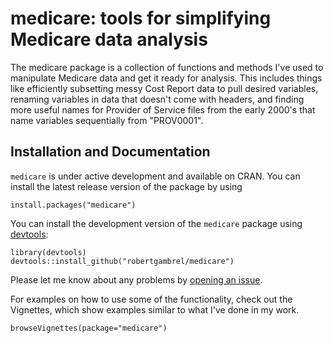 
medicare: tools for simplifying Medicare data analysis
======================================================

<!-- README.md is generated from README.Rmd. Please edit that file -->
The medicare package is a collection of functions and methods I've used to manipulate Medicare data and get it ready for analysis. This includes things like efficiently subsetting messy Cost Report data to pull desired variables, renaming variables in data that doesn't come with headers, and finding more useful names for Provider of Service files from the early 2000's that name variables sequentially from "PROV0001".

Installation and Documentation
------------------------------

`medicare` is under active development and available on CRAN. You can install the latest release version of the package by using

    install.packages("medicare")

You can install the development version of the `medicare` package using [devtools](https://github.com/hadley/devtools):

    library(devtools)
    devtools::install_github("robertgambrel/medicare")

Please let me know about any problems by [opening an issue](http://github.com/robertgambrel/medicare/issues).

For examples on how to use some of the functionality, check out the Vignettes, which show examples similar to what I've done in my work.

    browseVignettes(package="medicare")
